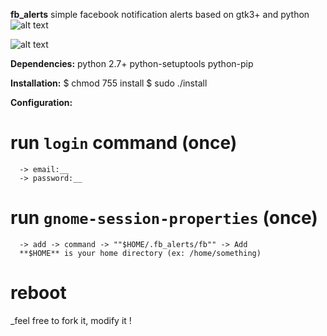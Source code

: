 **fb_alerts**
simple facebook notification alerts based on gtk3+ and python
![alt text](https://github.com/ravsa/fb_alerts/icons/image_i.png)



![alt text](https://github.com/ravsa/fb_alerts/icons/image_n.png)

**Dependencies:**
python 2.7+
python-setuptools
python-pip

**Installation:**
$ chmod 755 install
$ sudo ./install

**Configuration:**

   # run `login` command (once)
      -> email:__
      -> password:__

   # run `gnome-session-properties` (once)
      -> add -> command -> ""$HOME/.fb_alerts/fb"" -> Add
      **$HOME** is your home directory (ex: /home/something)

   # reboot


_feel free to fork it, modify it !
